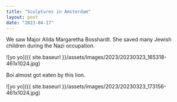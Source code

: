```yaml
---
title: "Sculptures in Amsterdam"
layout: post
date: "2023-04-17"
---
```


We saw Major Alida Margaretha Bosshardt. She saved many Jewish children during the Nazi occupation.

![yo yo]({{ site.baseurl }}/assets/images/2023/20230323_165318-461x1024.jpg)

Boí almost got eaten by this lion.

![yo yo]({{ site.baseurl }}/assets/images/2023/20230323_173156-461x1024.jpg)
